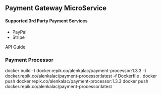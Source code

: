 ## Payment Gateway MicroService

#### Supported 3rd Party Payment Services
* PayPal
* Stripe

API Guide

### Payment Processor
docker build -t docker.repik.co/alenkalac/payment-processor:1.3.3 -t docker.repik.co/alenkalac/payment-processor:latest -f Dockerfile .
docker push docker.repik.co/alenkalac/payment-processor:1.3.3
docker push docker.repik.co/alenkalac/payment-processor:latest